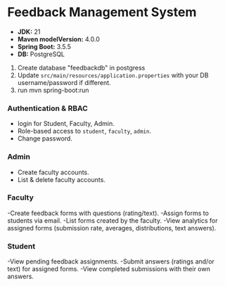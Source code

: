# Feedback Management System 

- **JDK:** 21
- **Maven modelVersion:** 4.0.0
- **Spring Boot:** 3.5.5
- **DB:** PostgreSQL

1. Create database "feedbackdb" in postgress
2. Update `src/main/resources/application.properties` with your DB username/password if different.
3. run mvn spring-boot:run

### Authentication & RBAC
- login for Student, Faculty, Admin.
- Role-based access to `student`, `faculty`, `admin`.
- Change password.

### Admin
- Create faculty accounts.
- List & delete faculty accounts.

### Faculty
-Create feedback forms with questions (rating/text). 
-Assign forms to students via email.
-List forms created by the faculty.
-View analytics for assigned forms (submission rate, averages, distributions, text answers).

### Student
-View pending feedback assignments.
-Submit answers (ratings and/or text) for assigned forms.
-View completed submissions with their own answers.